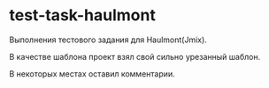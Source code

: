 # test-task-haulmont

Выполнения тестового задания для Haulmont(Jmix).

В качестве шаблона проект взял свой сильно урезанный шаблон.

В некоторых местах оставил комментарии.
